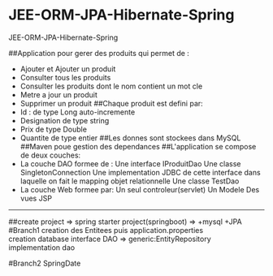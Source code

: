 # JEE-ORM-JPA-Hibernate-Spring
JEE-ORM-JPA-Hibernate-Spring

##Application pour gerer des produits qui permet de :
 *   Ajouter et Ajouter un produit
 *   Consulter tous les produits
 *   Consulter les produits dont le nom contient un mot cle
 *   Metre a jour un produit
 *   Supprimer un produit
##Chaque produit est defini par:
 *   Id : de type Long auto-incremente
 *   Designation de type string
 *   Prix de type Double
 *   Quantite de type entier
##Les donnes sont stockees dans MySQL
##Maven poue gestion des dependances
##L'application se compose de deux couches:
 *   La couche DAO formee de :
        Une interface IProduitDao
        Une classe SingletonConnection
        Une implementation JDBC de cette interface dans laquelle on fait le mapping objet relationnelle
        Une classe TestDao
 *   La couche Web formee par:
        Un seul controleur(servlet)
        Un Modele
        Des vues JSP
****************************************************
##create project => spring starter project(springboot) => +mysql +JPA
#Branch1
creation des Entitees 
puis application.properties  
creation database 
interface DAO => generic:EntityRepository
implementation dao

#Branch2
SpringDate 

